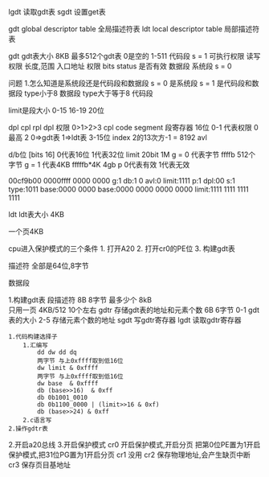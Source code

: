 lgdt 读取gdt表
sgdt 设置get表


gdt global descriptor table 全局描述符表
ldt local descriptor table 局部描述符表

gdt gdt表大小 8KB 最多512个gdt表 0是空的 1-511
    代码段 s = 1
        可执行权限
        读写权限
        长度,范围
        入口地址 
        权限
        bits
        status 是否有效
    数据段
    系统段 s = 0


问题
1.怎么知道是系统段还是代码段和数据段
s = 0 是系统段
s = 1 是代码段和数据段
type小于8     数据段
type大于等于8 代码段

limit是段大小
0-15 16-19  20位

dpl cpl rpl 
dpl 权限  0>1>2>3
cpl code segment 段寄存器 16位
    0-1     代表权限 0最高
    2       0=>gdt表 1=>ldt表
    3-15位  index  2的13次方-1 = 8192 
avl

d/b位  [bits 16] 0代表16位 1代表32位
limit 20bit 1M
g = 0 代表字节 ffffb 512个字节
g = 1 代表4KB fffffb*4K 4gb
p 0代表有效 1代表无效


00cf9b00 0000ffff
0000 0000 g:1 db:1 0 avl:0 limit:1111 p:1 dpl:00 s:1  type:1011 base:0000 0000 
base:0000 0000 0000 0000 limit:1111 1111 1111 1111



ldt ldt表大小 4KB

一个页4KB 

cpu进入保护模式的三个条件
    1. 打开A20
    2. 打开cr0的PE位
    3. 构建gdt表

描述符
    全部是64位,8字节



数据段



1.构建gdt表
    段描述符 8B 8字节
    最多少个 8kB   
    只用一页 4KB/512  10个左右
    gdtr 存储gdt表的地址和元素个数 6B 6字节
        0-1 gdt表的大小
        2-5 存储元素个数的地址
    sgdt 写gdtr寄存器
    lgdt 读取gdtr寄存器

    1.代码构建选择子
        1.汇编写
            dd dw dd dq
            两字节 与上0xffff取到低16位
            dw limit & 0xffff
            两字节 与上0xffff取到低16位
            dw base  & 0xffff
            db (base>>16)  & 0xff
            db 0b1001_0010
            db 0b1100_0000 | (limit>>16 & 0xf)
            db (base>>24) & 0xff
        2.c语言写
    2.操作gdtr表    
2.开启a20总线
3.开启保护模式
cr0 开启保护模式,开启分页 把第0位PE置为1开启保护模式,把31位PG置为1开启分页
cr1 没用
cr2 保存物理地址,会产生缺页中断
cr3 保存页目基地址